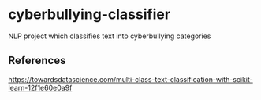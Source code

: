# cyberbullying-classifier
NLP project which classifies text into cyberbullying categories

## References
<https://towardsdatascience.com/multi-class-text-classification-with-scikit-learn-12f1e60e0a9f>
